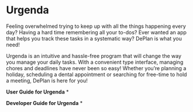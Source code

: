 # Urgenda

Feeling overwhelmed trying to keep up with all the things happening every day? Having a hard time
remembering all your to-dos? Ever wanted an app that helps you track these tasks in a systematic way? DePlan
is what you need!

Urgenda is an intuitive and hassle-free program that will change the way you manage your daily tasks. With a
convenient type interface, managing chores and deadlines have never been so easy!
Whether you’re planning a holiday, scheduling a dental appointment or searching for free-time to hold a
meeting, DePlan is here for you!


**User Guide for Urgenda**
* 

**Developer Guide for Urgenda**
* 